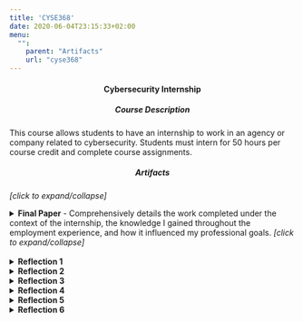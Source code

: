 ```yaml
---
title: 'CYSE368'
date: 2020-06-04T23:15:33+02:00
menu:
  "":
    parent: "Artifacts"
    url: "cyse368"
---
```


<h4 style="text-align:center">Cybersecurity Internship</h4>

<h5 style="text-align:center">Course Description</h5>

This course allows students to have an internship to work in an agency or company related to cybersecurity. Students must intern for 50 hours per course credit and complete course assignments.

<h5 style="text-align:center">Artifacts</h5>

 <i>[click to expand/collapse]</i>

<details>
  <summary><strong>Final Paper</strong> - Comprehensively details the work completed under the context of the internship, the knowledge I gained throughout the employment experience, and how it influenced my professional goals. <i>[click to expand/collapse]</i></summary>

  [Link to PDF](CYSE368_EmilssonAtticus_FinalPaper.pdf)

  {{< pdfReader "CYSE368_EmilssonAtticus_FinalPaper.pdf" >}}
</details>

<br>

<details>
  <summary><strong>Reflection 1</strong></summary>
  
  [Link to PDF](CYSE368_EmilssonAtticus_Reflection1.pdf)

  {{< pdfReader "CYSE368_EmilssonAtticus_Reflection1.pdf" >}}
</details>

<details>
  <summary><strong>Reflection 2</strong></summary>
  
  [Link to PDF](CYSE368_EmilssonAtticus_Reflection2.pdf)

  {{< pdfReader "CYSE368_EmilssonAtticus_Reflection2.pdf" >}}

</details>

<details>
  <summary><strong>Reflection 3</strong></summary>
  
  [Link to PDF](CYSE368_EmilssonAtticus_Reflection3.pdf)

  {{< pdfReader "CYSE368_EmilssonAtticus_Reflection3.pdf" >}}

</details>

<details>
  <summary><strong>Reflection 4</strong></summary>
  
  [Link to PDF](CYSE368_EmilssonAtticus_Reflection4.pdf)

  {{< pdfReader "CYSE368_EmilssonAtticus_Reflection4.pdf" >}}

</details>

<details>
  <summary><strong>Reflection 5</strong></summary>
  
  [Link to PDF](CYSE368_EmilssonAtticus_Reflection5.pdf)

  {{< pdfReader "CYSE368_EmilssonAtticus_Reflection5.pdf" >}}

</details>

<details>
  <summary><strong>Reflection 6</strong></summary>

<i>PDF submission was unavailable for this assignment</i>

This is a reflection detailing my sixth and final 50 hours of working as an IT
technician under the context of the CYSE368 Cybersecurity Internship course. When
initially applying and training for this employment opportunity, I honestly was not expecting
the depth in which security is prioritized. I was pleasantly surprised by the heightened
significance of system and network security, especially considering the quick expansion of
this digital world. In these final hours, my focus primarily resided on secure configuration
of IoT (Internet of Things) devices.

As we progress further into a digital era, it becomes of increasing importance to
ensure that manufacturers sufficiently secure their products prior to distribution. IoT
devices can be virtually anything, from doorbell cameras to smart bidets. In the context of
my work, I handled devices such as desk phones, printers, and scanners. Unfortunately,
there are some clients who are unwilling or unable to upgrade to newer, more secure
equipment. In these instances, it is our job to properly identify and implement solutions
which allow the clients to operate as they please without introducing unnecessary security
concerns. This includes installing the latest patches and security updates on the
corresponding devices and isolating these devices from the main/secure network. This is a
cost-effective solution that still overall improves the client’s cybersecurity posture.

This has been one of my primary focuses during these last 50 hours. Unfortunately,
not every organization will be able to handle extra expenses relating to cybersecurity;
however, this experience has been incredibly educational for me. It taught me how to
engage with real-world clients and implement cost-effective solutions that align with their
budget. I also gained more hands-on experience with performing firmware updates on
various different IoT devices.
</details>

<br><br><br>